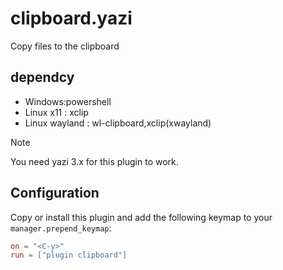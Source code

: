 # clipboard.yazi
Copy files to the clipboard

## dependcy
-  Windows:powershell
-  Linux x11 : xclip
- Linux wayland : wl-clipboard,xclip(xwayland)

> [!NOTE]
> You need yazi 3.x for this plugin to work.


## Configuration

Copy or install this plugin and add the following keymap to your `manager.prepend_keymap`:

```toml
on = "<C-y>"
run = ["plugin clipboard"]
```

